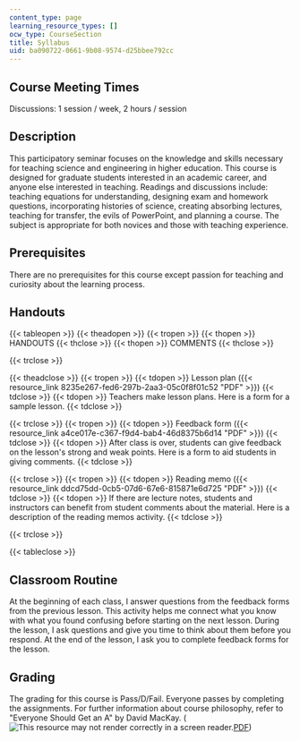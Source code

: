 ```yaml
---
content_type: page
learning_resource_types: []
ocw_type: CourseSection
title: Syllabus
uid: ba090722-0661-9b08-9574-d25bbee792cc
---
```


Course Meeting Times
--------------------

Discussions: 1 session / week, 2 hours / session

Description
-----------

This participatory seminar focuses on the knowledge and skills necessary for teaching science and engineering in higher education. This course is designed for graduate students interested in an academic career, and anyone else interested in teaching. Readings and discussions include: teaching equations for understanding, designing exam and homework questions, incorporating histories of science, creating absorbing lectures, teaching for transfer, the evils of PowerPoint, and planning a course. The subject is appropriate for both novices and those with teaching experience.

Prerequisites
-------------

There are no prerequisites for this course except passion for teaching and curiosity about the learning process.

Handouts
--------

{{< tableopen >}}
{{< theadopen >}}
{{< tropen >}}
{{< thopen >}}
HANDOUTS
{{< thclose >}}
{{< thopen >}}
COMMENTS
{{< thclose >}}

{{< trclose >}}

{{< theadclose >}}
{{< tropen >}}
{{< tdopen >}}
Lesson plan ({{< resource_link 8235e267-fed6-297b-2aa3-05c0f8f01c52 "PDF" >}})
{{< tdclose >}}
{{< tdopen >}}
Teachers make lesson plans. Here is a form for a sample lesson.
{{< tdclose >}}

{{< trclose >}}
{{< tropen >}}
{{< tdopen >}}
Feedback form ({{< resource_link a4ce017e-c367-f9d4-bab4-46d8375b6d14 "PDF" >}})
{{< tdclose >}}
{{< tdopen >}}
After class is over, students can give feedback on the lesson's strong and weak points. Here is a form to aid students in giving comments.
{{< tdclose >}}

{{< trclose >}}
{{< tropen >}}
{{< tdopen >}}
Reading memo ({{< resource_link ddcd75dd-0cb5-07d6-67e6-815871e6d725 "PDF" >}})
{{< tdclose >}}
{{< tdopen >}}
If there are lecture notes, students and instructors can benefit from student comments about the material. Here is a description of the reading memos activity.
{{< tdclose >}}

{{< trclose >}}

{{< tableclose >}}
  

Classroom Routine
-----------------

At the beginning of each class, I answer questions from the feedback forms from the previous lesson. This activity helps me connect what you know with what you found confusing before starting on the next lesson. During the lesson, I ask questions and give you time to think about them before you respond. At the end of the lesson, I ask you to complete feedback forms for the lesson.

Grading
-------

The grading for this course is Pass/D/Fail. Everyone passes by completing the assignments. For further information about course philosophy, refer to "Everyone Should Get an A" by David MacKay. (![This resource may not render correctly in a screen reader.](/images/inacessible.gif)[PDF](http://www.inference.phy.cam.ac.uk/mackay/exams.pdf))